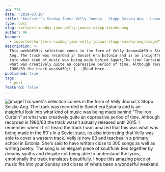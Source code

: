 ```yaml
---
id: 778
date: '2019-03-10'
title: 'Kortzer''s Sunday Jams: Velly Joonas - Stopp Seisku Aeg - Loose Lips'
type: post
slug: kortzers-sunday-jams-velly-joonas-stopp-seisku-aeg
author: 96
banner:
  - imported/kortzers-sunday-jams-velly-joonas-stopp-seisku-aeg/image778.jpeg
description: >-
  This week&#39;s selection comes in the form of Velly Joonas&#39;s Stopp Seisku
  Aeg. The track was recorded in Soviet era Estonia and is an insightful look
  into what kind of music was being made behind &quot;The iron Curtain&quot; at
  what was creatively quite an oppressive period of time. Although recorded in
  1980/83 the track wasn&#39;t [...]Read More...
published: true
tags:
  - post
featured: false
---
```

![image](../imported/kortzers-sunday-jams-velly-joonas-stopp-seisku-aeg/image778.jpeg)This week's selection comes in the form of Velly Joonas's Stopp Seisku Aeg. The track was recorded in Soviet era Estonia and is an insightful look into what kind of music was being made behind "The iron Curtain" at what was creatively quite an oppressive period of time. Although recorded in 1980/83 the track wasn't actually released until 2015. I remember when I first heard the track I was amazed that this was what was being made in the 80's in a Soviet state, its also interesting that Velly was able to cover a western track. Velly is now 63 and teaches in a primary school in Estonia. She's said to have written close to 300 songs as well as writing poetry. The song is an elegant piece of soul/funk tied together by dreamy synths and despite not being able to understand the lyrics, emotionally the track translates beautifully. I hope this amazing piece of music fits into your Sunday and closes of whats been a wonderful weekend.